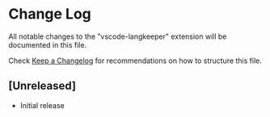 # Change Log

All notable changes to the "vscode-langkeeper" extension will be documented in this file.

Check [Keep a Changelog](http://keepachangelog.com/) for recommendations on how to structure this file.

## [Unreleased]

- Initial release